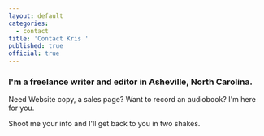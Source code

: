 ```yaml
---
layout: default
categories:
  - contact
title: 'Contact Kris '
published: true
official: true
---
```



### I'm a freelance writer and editor in Asheville, North Carolina.

Need Website copy, a sales page? Want to record an audiobook? I'm here for you.






Shoot me your info and I'll get back to you in two shakes.

